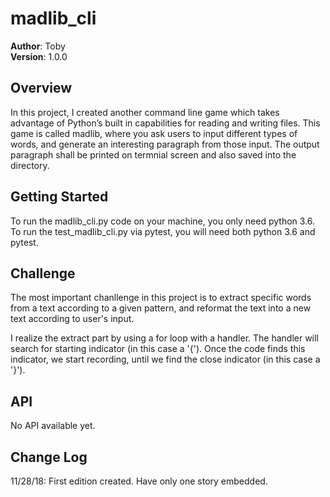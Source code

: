 # madlib_cli

**Author**: Toby  
**Version**: 1.0.0 

## Overview
<!-- Provide a high level overview of what this application is and why you are building it, beyond the fact that it's an assignment for a Code Fellows 401 class. (i.e. What's your problem domain?) -->
In this project, I created another command line game which takes advantage of Python’s built in capabilities for reading and writing files. This game is called madlib, where you ask users to input different types of words, and generate an interesting paragraph from those input. The output paragraph shall be printed on termnial screen and also saved into the directory.

## Getting Started
<!-- What are the steps that a user must take in order to build this app on their own machine and get it running? -->
To run the madlib_cli.py code on your machine, you only need python 3.6.  
To run the test_madlib_cli.py via pytest, you will need both python 3.6 and pytest.  


## Challenge
<!-- Provide a detailed description of the application design. What technologies (languages, libraries, etc) you're using, and any other relevant design information. This is also an area which you can include any visuals; flow charts, example usage gifs, screen captures, etc.-->

The most important chanllenge in this project is to extract specific words from a text according to a given pattern, and reformat the text into a new text according to user's input.  

I realize the extract part by using a for loop with a handler. The handler will search for starting indicator (in this case a '{'). Once the code finds this indicator, we start recording, until we find the close indicator (in this case a '}').  

## API
<!-- Provide detailed instructions for your applications usage. This should include any methods or endpoints available to the user/client/developer. Each section should be formatted to provide clear syntax for usage, example calls including input data requirements and options, and example responses or return values. -->
No API available yet.


## Change Log
<!-- Use this are to document the iterative changes made to your application as each feature is successfully implemented. Use time stamps. Here's an example:-->

11/28/18: First edition created. Have only one story embedded. 

